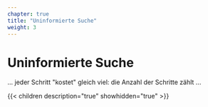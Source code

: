 ```yaml
---
chapter: true
title: "Uninformierte Suche"
weight: 3
---
```



# Uninformierte Suche

... jeder Schritt "kostet" gleich viel: die Anzahl der Schritte zählt ...


{{< children description="true" showhidden="true" >}}
